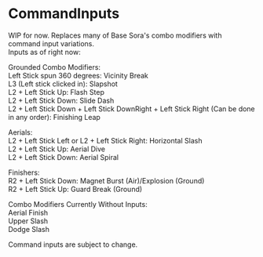 # CommandInputs
WIP for now. Replaces many of Base Sora's combo modifiers with command input variations.
 </br>
Inputs as of right now: </br>

Grounded Combo Modifiers:  </br>
Left Stick spun 360 degrees: Vicinity Break  </br>
L3 (Left stick clicked in): Slapshot </br>
L2 + Left Stick Up: Flash Step  </br>
L2 + Left Stick Down: Slide Dash  </br>
L2 + Left Stick Down + Left Stick DownRight + Left Stick Right (Can be done in any order): Finishing Leap </br>

Aerials:  </br>
L2 + Left Stick Left or L2 + Left Stick Right: Horizontal Slash  </br>
L2 + Left Stick Up: Aerial Dive </br>
L2 + Left Stick Down: Aerial Spiral </br>


Finishers: </br>
R2 + Left Stick Down: Magnet Burst (Air)/Explosion (Ground) </br>
R2 + Left Stick Up: Guard Break (Ground) </br>

Combo Modifiers Currently Without Inputs: </br>
Aerial Finish </br>
Upper Slash </br>
Dodge Slash </br>


Command inputs are subject to change.

